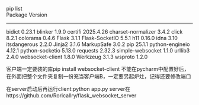 pip list   
Package            Version
------------------ ---------
bidict             0.23.1
blinker            1.9.0
certifi            2025.4.26
charset-normalizer 3.4.2
click              8.2.1
colorama           0.4.6
Flask              3.1.1
Flask-SocketIO     5.5.1
h11                0.16.0
idna               3.10
itsdangerous       2.2.0
Jinja2             3.1.6
MarkupSafe         3.0.2
pip                25.1.1
python-engineio    4.12.1
python-socketio    5.13.0
requests           2.32.3
simple-websocket   1.1.0
urllib3            2.4.0
websocket-client   1.8.0
Werkzeug           3.1.3
wsproto            1.2.0

客户端一定要装的库pip install websocket-client
不能在pycharm中配置好后，在外面把整个文件夹复制一份充当客户端B，一定要另起炉灶，记得还要修改端口

在server启动后再运行client:python app.py
server在https://github.com/Roricallry/flask_websocket_server
